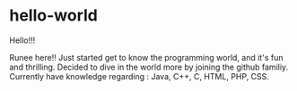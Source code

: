 # hello-world
Hello!!!

Runee here!! Just started get to know the programming world, and it's fun and thrilling. Decided to dive in the world more by joining the github familiy. Currently have knowledge regarding : Java, C++, C, HTML, PHP, CSS.
